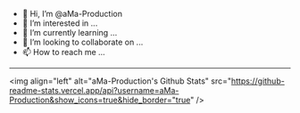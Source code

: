 - 👋 Hi, I’m @aMa-Production
- 👀 I’m interested in ...
- 🌱 I’m currently learning ...
- 💞️ I’m looking to collaborate on ...
- 📫 How to reach me ...

<!-- [![Anurag's GitHub stats](https://github-readme-stats.vercel.app/api?username=aMa-Production)](https://github.com/anuraghazra/github-readme-stats) -->

---

<img align="left" alt="aMa-Production's Github Stats" src="https://github-readme-stats.vercel.app/api?username=aMa-Production&show_icons=true&hide_border="true" />
